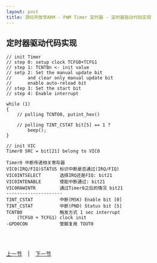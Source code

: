 ```yaml
---
layout: post
title: 源码开放学ARM - PWM Timer 定时器 - 定时器驱动代码实现
---
```


## 定时器驱动代码实现
	// init Timer
	// step 0: setup clock TCFG0+TCFG1
	// step 1: TCNTBn <- init value
	// setp 2: Set the manual update bit 
	// 		and clear only manual update bit
	//		enable auto-reload bit
	// step 3: Set the start bit 
	// step 4: Enable interrupt
	
	while (1)
	{
		// polling TCNTO0, putint_hex()
		
		// polling TINT_CSTAT bit[5] == 1 ?
			beep();	
	}
	
	// init VIC 
	Timer0 SRC = bit[21] belong to VIC0
	
	Timer0 中断传递相关寄存器
	VIC0(IRQ/FIQ)STATUS	标识中断是否通过(IRQ/FIQ)
	VIC0INTSELECT		选择IRQ还是FIQ: bit21
	VIC0INTENABLE		使能中断通过: bit21
	VIC0RAWINTR			通过Timer0之后的情况 bit21
	---------------------
	TINT_CSTAT			中断(MSK) Enable bit [0]
	TINT_CSTAT			中断(PND) Status bit [5]
	TCNTB0				触发方式 1 sec interrupt
		(TCFG0 + TCFG1) clock init
	-GPD0CON			管脚复用 TOUT0 
		

<br> <br> 
<div> <a href="chp10-2.html">上一节</a> &nbsp;&nbsp; | &nbsp;&nbsp; <a href="chp11-1.html">下一节</a> </div> <br> <br>
